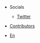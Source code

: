 * Socials

  * [Twitter](https://twitter.com/learntocloud)

* [Contributors](Contributors.md)

* [En](/)
